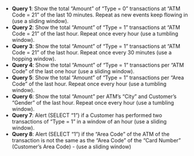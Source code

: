 - **Query 1**:
  Show the total “Amount” of “Type = 0” transactions at “ATM Code = 21” of the last 10 minutes. Repeat as new events
  keep flowing in (use a sliding window).
- **Query 2**:
  Show the total “Amount” of “Type = 1” transactions at “ATM Code = 21” of the last hour. Repeat once every hour
  (use a tumbling window).
- **Query 3**:
  Show the total “Amount” of “Type = 1” transactions at “ATM Code = 21” of the last hour. Repeat once every 30 minutes
  (use a hopping window).
- **Query 4**:
  Show the total “Amount” of “Type = 1” transactions per “ATM Code” of the last one hour (use a sliding window).
- **Query 5**:
  Show the total “Amount” of “Type = 1” transactions per “Area Code” of the last hour. Repeat once every hour (use a
  tumbling window).
- **Query 6**:
  Show the total “Amount” per ATM’s “City” and Customer’s “Gender” of the last hour. Repeat once every hour (use a
  tumbling window).
- **Query 7**:
  Alert (SELECT “1”) if a Customer has performed two transactions of “Type = 1” in a window of an hour (use a sliding
  window).
- **Query 8**:
  Alert (SELECT “1”) if the “Area Code” of the ATM of the transaction is not the same as the “Area Code” of the “Card
  Number” (Customer’s Area Code) - (use a sliding window)